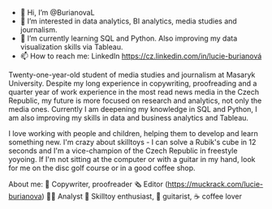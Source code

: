- 👋 Hi, I’m @BurianovaL
- 👀 I’m interested in data analytics, BI analytics, media studies and journalism.
- 🌱 I’m currently learning SQL and Python. Also improving my data visualization skills via Tableau.
- 📫 How to reach me: LinkedIn https://cz.linkedin.com/in/lucie-burianová 

Twenty-one-year-old student of media studies and journalism at Masaryk University. Despite my long experience in copywriting, proofreading and a quarter year of work experience in the most read news media in the Czech Republic, my future is more focused on research and analytics, not only the media ones. Currently I am deepening my knowledge in SQL and Python, I am also improving my skills in data and business analytics and Tableau.

I love working with people and children, helping them to develop and learn something new. I'm crazy about skilltoys - I can solve a Rubik's cube in 12 seconds and I'm a vice-champion of the Czech Republic in freestyle yoyoing. If I'm not sitting at the computer or with a guitar in my hand, look for me on the disc golf course or in a good coffee shop.


About me: 
📝 Copywriter, proofreader 
🗞️ Editor (https://muckrack.com/lucie-burianova)
👩‍💻 Analyst
🤹 Skilltoy enthusiast, 🎸 guitarist, ☕️ coffee lover

<!---
BurianovaL/BurianovaL is a ✨ special ✨ repository because its `README.md` (this file) appears on your GitHub profile.
You can click the Preview link to take a look at your changes.
--->
